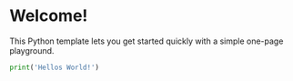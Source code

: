 # Welcome!

This Python template lets you get started quickly with a simple one-page playground.

```python runnable
print('Hellos World!')
```
